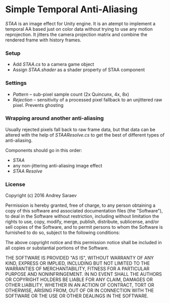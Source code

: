 # Simple Temporal Anti-Aliasing
*STAA* is an image effect for Unity engine. It is an atempt to implement a temporal AA based just on color data without trying to use any motion reprojection. It jitters the camera projection matrix and combine the rendered frame with history frames.

### Setup
- Add *STAA.cs* to a camera game object
- Assign *STAA.shader* as a shader property of STAA component

### Settings
- *Pattern* – sub-pixel sample count (2x Quincunx, 4x, 8x)
- *Rejection* – sensitivity of a processed pixel fallback to an unjittered raw pixel. Prevents ghosting

### Wrapping around another anti-aliasing
Usually rejected pixels fall back to raw frame data, but that data can be altered with the help of *STAAResolve.cs* to get the best of different types of anti-aliasing.

Components should go in this order:
- *STAA*
- any non-jittering anti-aliasing image effect
- *STAA Resolve*

### License
Copyright (c) 2016 Andrey Saraev

Permission is hereby granted, free of charge, to any person obtaining a copy of this software and associated documentation files (the "Software"), to deal in the Software without restriction, including without limitation the rights to use, copy, modify, merge, publish, distribute, sublicense, and/or sell copies of the Software, and to permit persons to whom the Software is furnished to do so, subject to the following conditions:

The above copyright notice and this permission notice shall be included in all copies or substantial portions of the Software.

THE SOFTWARE IS PROVIDED "AS IS", WITHOUT WARRANTY OF ANY KIND, EXPRESS OR IMPLIED, INCLUDING BUT NOT LIMITED TO THE WARRANTIES OF MERCHANTABILITY, FITNESS FOR A PARTICULAR PURPOSE AND NONINFRINGEMENT. IN NO EVENT SHALL THE AUTHORS OR COPYRIGHT HOLDERS BE LIABLE FOR ANY CLAIM, DAMAGES OR OTHER LIABILITY, WHETHER IN AN ACTION OF CONTRACT, TORT OR OTHERWISE, ARISING FROM, OUT OF OR IN CONNECTION WITH THE SOFTWARE OR THE USE OR OTHER DEALINGS IN THE SOFTWARE.
